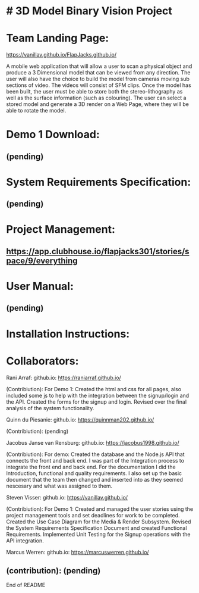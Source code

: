 \# 3D Model Binary Vision Project
=================================

Team Landing Page:
==================

https://vanillav.github.io/FlapJacks.github.io/

A mobile web application that will allow a user to scan a physical
object and produce a 3 Dimensional model that can be viewed from any
direction. The user will also have the choice to build the model from
cameras moving sub sections of video. The videos will consist of SFM
clips. Once the model has been built, the user must be able to store
both the stereo-lithography as well as the surface information (such as
colouring). The user can select a stored model and generate a 3D render
on a Web Page, where they will be able to rotate the model.

Demo 1 Download: 
================
(pending) 
-----------------------------------------------------------------------------------------------------------------
System Requirements Specification:
==================================
(pending) 
-----------------------------------------------------------------------------------------------------------------
Project Management:
====================
https://app.clubhouse.io/flapjacks301/stories/space/9/everything
-----------------------------------------------------------------------------------------------------------------
User Manual: 
=============
(pending) 
-----------------------------------------------------------------------------------------------------------------
Installation Instructions:
===========================

Collaborators: 
=============== 
Rani Arraf: 
github.io:
https://raniarraf.github.io/

(Contribiution): For Demo 1: Created the html and css for all pages, also
included some js to help with the integration between the signup/login
and the API. Created the forms for the signup and login. Revised over
the final analysis of the system functionality. 

Quinn du Piesanie: 
github.io: 
https://quinnman202.github.io/

(Contribiution): (pending)

Jacobus Janse van Rensburg: 
github.io: 
https://jacobus1998.github.io/

(Contribiution): For demo: Created the database and the Node.js API that 
connects the front and back end. I was part of the Integration process to 
integrate the front end and back end. For the documentation I did the Introduction, 
functional and quality requirements. I also set up the basic document that the
team then changed and inserted into as they seemed nescesary and what was assigned 
to them.

Steven Visser: 
github.io: 
https://vanillav.github.io/

(Contribiution): For Demo 1: Created and managed the user stories using the project
management tools and set deadlines for work to be completed. Created the
Use Case Diagram for the Media & Render Subsystem. Revised the System
Requirements Specification Document and created Functional Requirements.
Implemented Unit Testing for the Signup operations with the API
integration.

Marcus Werren: 
github.io: 
https://marcuswerren.github.io/

(contribution): (pending)
-----------------------------------------------------------------------------------------------------------------

End of README
